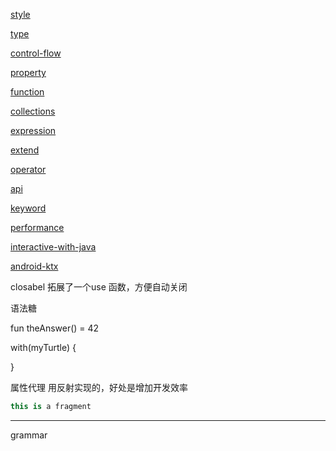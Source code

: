 [style]()

[type](./type/type-index.md)

[control-flow]()

[property](./property/property-index.md)

[function](./func/function-index.md)

[collections](./collections.md)

[expression](./expression.md)

[extend](./extend.md)

[operator](./operator.md)

[api](./api.md)

[keyword](./keyword.md)



[performance](./performance.md)

[interactive-with-java](./interactive-with-java.md)

[android-ktx](./ktx.md)

closabel 拓展了一个use 函数，方便自动关闭



语法糖



fun theAnswer() = 42



with(myTurtle) { 

}



属性代理  用反射实现的，好处是增加开发效率  

```kotlin
this is a fragment
```

---

grammar  

